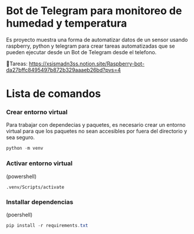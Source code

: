 # Bot de Telegram para monitoreo de humedad y temperatura

Es proyecto muestra una forma de automatizar datos de un sensor usando raspberry, python y telegram para crear tareas automatizadas que se pueden ejecutar desde un Bot de Telegram desde el telefono.

📝Tareas:
https://xsismadn3ss.notion.site/Raspberry-bot-da27bffc8495497b872b329aaaeb26bd?pvs=4



# Lista de comandos

### Crear entorno virtual 
Para  trabajar con dependecias y paquetes, es necesario crear un entorno virtual para que los paquetes no sean accesibles por fuera del directorio y sea seguro.

```powershell
python -m venv
```

### Activar entorno virtual

(powershell)
```powershel
.venv/Scripts/activate
```

### Installar dependencias
(poershell)
```powershell
pip install -r requirements.txt

```
